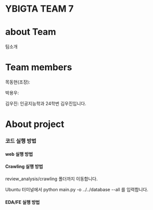 YBIGTA TEAM 7
=============

# about Team

팀소개

# Team members


목동현(조장):

박용우:

김우진: 인공지능학과 24학번 김우진입니다.


# About project




 ### 코드 실행 방법

#### web 실행 방법

#### Crawling 실행 방법
review_analysis/crawling 폴더까지 이동합니다.

Ubuntu 터미널에서 python main.py -o ../../database --all 를 입력합니다.


#### EDA/FE 실행 방법
